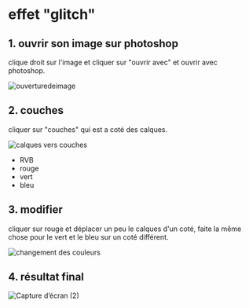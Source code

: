 # effet "glitch"



## 1. ouvrir son image sur photoshop
clique droit sur l'image et cliquer sur "ouvrir avec" et ouvrir avec photoshop.




![ouverturedeimage](https://user-images.githubusercontent.com/93718161/142343156-e619a3e9-09cc-43e9-bf89-f8a9ca830d04.gif)
    
## 2. couches
cliquer sur "couches" qui est a coté des calques.






![calques vers couches](https://user-images.githubusercontent.com/93718161/142342244-67fb74e4-77c9-40a1-8382-5355897a0d5d.gif)




- RVB
- rouge
- vert
- bleu
## 3. modifier
cliquer sur rouge et déplacer un peu le calques d'un coté, faite la même chose pour le vert et le bleu sur un coté différent.




![changement des couleurs](https://user-images.githubusercontent.com/93718161/142342316-8c816d82-f344-49c4-8bc2-92cbb60d713d.gif)


## 4. résultat final





![Capture d’écran (2)](https://user-images.githubusercontent.com/93718161/142441562-cd2a6672-8009-4c38-8c0a-8becd08fe244.png)



